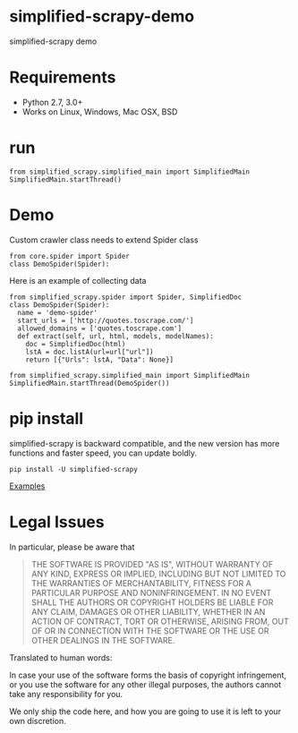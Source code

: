 # simplified-scrapy-demo
simplified-scrapy demo
# Requirements
+ Python 2.7, 3.0+
+ Works on Linux, Windows, Mac OSX, BSD
# run  
```
from simplified_scrapy.simplified_main import SimplifiedMain
SimplifiedMain.startThread()
```
# Demo
Custom crawler class needs to extend Spider class
```
from core.spider import Spider 
class DemoSpider(Spider):
```
Here is an example of collecting data
```
from simplified_scrapy.spider import Spider, SimplifiedDoc
class DemoSpider(Spider):
  name = 'demo-spider'
  start_urls = ['http://quotes.toscrape.com/']
  allowed_domains = ['quotes.toscrape.com']
  def extract(self, url, html, models, modelNames):
    doc = SimplifiedDoc(html)
    lstA = doc.listA(url=url["url"])
    return [{"Urls": lstA, "Data": None}]

from simplified_scrapy.simplified_main import SimplifiedMain
SimplifiedMain.startThread(DemoSpider())
```

# pip install
simplified-scrapy is backward compatible, and the new version has more functions and faster speed, you can update boldly.
```
pip install -U simplified-scrapy
```
[Examples](https://github.com/yiyedata/simplified-scrapy-demo)

# Legal Issues
In particular, please be aware that

>THE SOFTWARE IS PROVIDED "AS IS", WITHOUT WARRANTY OF ANY KIND, EXPRESS OR IMPLIED, INCLUDING BUT NOT LIMITED TO THE WARRANTIES OF MERCHANTABILITY, FITNESS FOR A PARTICULAR PURPOSE AND NONINFRINGEMENT. IN NO EVENT SHALL THE AUTHORS OR COPYRIGHT HOLDERS BE LIABLE FOR ANY CLAIM, DAMAGES OR OTHER LIABILITY, WHETHER IN AN ACTION OF CONTRACT, TORT OR OTHERWISE, ARISING FROM, OUT OF OR IN CONNECTION WITH THE SOFTWARE OR THE USE OR OTHER DEALINGS IN THE SOFTWARE.

Translated to human words:

In case your use of the software forms the basis of copyright infringement, or you use the software for any other illegal purposes, the authors cannot take any responsibility for you.

We only ship the code here, and how you are going to use it is left to your own discretion.

